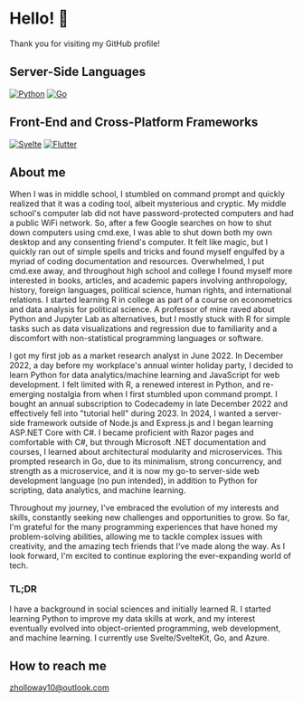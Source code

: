# Hello! 👋

Thank you for visiting my GitHub profile! 

## Server-Side Languages

[![Python](https://img.shields.io/badge/python-3.x-blue.svg)](https://www.python.org/)
[![Go](https://img.shields.io/badge/Go-1.x-blue.svg)](https://golang.org/)

## Front-End and Cross-Platform Frameworks
[![Svelte](https://img.shields.io/badge/Svelte-3.x-orange.svg)](https://svelte.dev/)
[![Flutter](https://img.shields.io/badge/Flutter-2.x-blue.svg)](https://flutter.dev)

## About me
When I was in middle school, I stumbled on command prompt and quickly realized that it was a coding tool, albeit mysterious and cryptic. My middle school's computer lab did not have password-protected computers and had a public WiFi network. So, after a few Google searches on how to shut down computers using cmd.exe, I was able to shut down both my own desktop and any consenting friend's computer. It felt like magic, but I quickly ran out of simple spells and tricks and found myself engulfed by a myriad of coding documentation and resources. Overwhelmed, I put cmd.exe away, and throughout high school and college I found myself more interested in books, articles, and academic papers involving anthropology, history, foreign languages, political science, human rights, and international relations. I started learning R in college as part of a course on econometrics and data analysis for political science. A professor of mine raved about Python and Jupyter Lab as alternatives, but I mostly stuck with R for simple tasks such as data visualizations and regression due to familiarity and a discomfort with non-statistical programming languages or software.

I got my first job as a market research analyst in June 2022. In December 2022, a day before my workplace's annual winter holiday party, I decided to learn Python for data analytics/machine learning and JavaScript for web development. I felt limited with R, a renewed interest in Python, and re-emerging nostalgia from when I first stumbled upon command prompt. I bought an annual subscription to Codecademy in late December 2022 and effectively fell into "tutorial hell" during 2023. In 2024, I wanted a server-side framework outside of Node.js and Express.js and I began learning ASP.NET Core with C#. I became proficient with Razor pages and comfortable with C#, but through Microsoft .NET documentation and courses, I learned about architectural modularity and microservices. This prompted research in Go, due to its minimalism, strong concurrency, and strength as a microservice, and it is now my go-to server-side web development language (no pun intended), in addition to Python for scripting, data analytics, and machine learning.

Throughout my journey, I've embraced the evolution of my interests and skills, constantly seeking new challenges and opportunities to grow. So far, I'm grateful for the many programming experiences that have honed my problem-solving abilities, allowing me to tackle complex issues with creativity, and the amazing tech friends that I've made along the way. As I look forward, I'm excited to continue exploring the ever-expanding world of tech.

### TL;DR
I have a background in social sciences and initially learned R. I started learning Python to improve my data skills at work, and my interest eventually evolved into object-oriented programming, web development, and machine learning. I currently use Svelte/SvelteKit, Go, and Azure.

## How to reach me
zholloway10@outlook.com

<!--
**zachhollow/zachhollow** is a ✨ _special_ ✨ repository because its `README.md` (this file) appears on your GitHub profile.

- 🔭 I’m currently working on ...
- 🌱 I’m currently learning ...
- 👯 I’m looking to collaborate on ...
- 🤔 I’m looking for help with ...
- 💬 Ask me about ...
- 📫 How to reach me: ...
- 😄 Pronouns: ...
- ⚡ Fun fact: ...
-->
